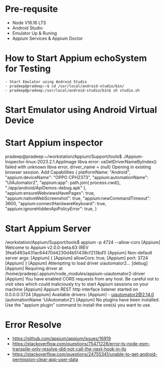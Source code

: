 # Pre-requsite

- Node V16.16 LTS
- Android Studio
- Emulator Up & Runing
- Appium Services & Appium Doctor

# How to Start Appium echoSystem for Testing

    - Start Emulator using Android Studio
    - pradeep@pradeep:~$ cd /usr/local/android-studio/bin/
    - pradeep@pradeep:/usr/local/android-studio/bin$ sh studio.sh

# Start Emulator using Android Virtual Device

# Start Appium inspector

pradeep@pradeep:~/workstation/Appium/Support/tools$ ./Appium-Inspector-linux-2023.2.1.AppImage
libva error: vaGetDriverNameByIndex() failed with unknown libva error, driver_name = (null)
Opening in existing browser session.
Add Capabilities
{
platformName: "Android",
"appium:deviceName": "OPPO CPH2373",
"appium:automationName": "UIAutomator2",
"appium:app": path.join(
process.cwd(),
"./app/android/ApiDemos-debug.apk"
),
"appium:ensureWebviewsHavePages": true,
"appium:nativeWebScreenshot": true,
"appium:newCommandTimeout": 3600,
"appium:connectHardwareKeyboard": true,
"appium:ignoreHiddenApiPolicyError": true,
}

# Start Appium Server

/workstation/Appium/Support/tools$ appium -p 4724 --allow-cors
[Appium] Welcome to Appium v2.0.0-beta.63 (REV 3fea5493a431ac64470d4230d4b51438cf213bd1)
[Appium] Non-default server args:
[Appium] {
[Appium] allowCors: true,
[Appium] port: 3724
[Appium] }
[Appium] Attempting to load driver uiautomator2...
[debug] [Appium] Requiring driver at /home/pradeep/.appium/node_modules/appium-uiautomator2-driver
[Appium] You have enabled CORS requests from any host. Be careful not to visit sites which could maliciously try to start Appium sessions on your machine
[Appium] Appium REST http interface listener started on 0.0.0.0:3724
[Appium] Available drivers:
[Appium] - uiautomator2@2.14.0 (automationName 'UiAutomator2')
[Appium] No plugins have been installed. Use the "appium plugin" command to install the one(s) you want to use.

# Error Resolve

- https://github.com/appium/appium/issues/16919
- https://stackoverflow.com/questions/75471228/error-ts-node-esm-transpile-only-resolve-did-not-call-the-next-hook-in-its
- https://stackoverflow.com/questions/24755341/unable-to-get-android-permission-clear-app-user-data
